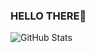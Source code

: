### HELLO THERE:eyes:
![GitHub Stats](https://github-readme-stats.vercel.app/api?username=Meriem-DAHMANI&theme=radical)
